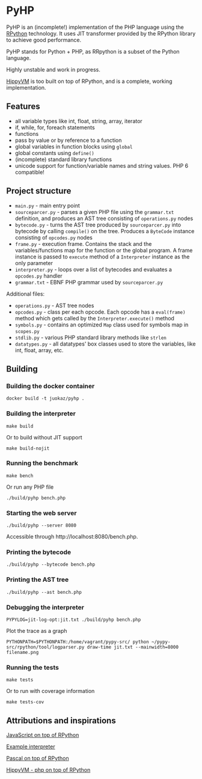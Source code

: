 # PyHP

PyHP is an (incomplete!) implementation of the PHP language using the
[RPython](http://pypy.org) technology. It uses JIT transformer provided by the
RPython library to achieve good performance.

PyHP stands for Python + PHP, as RRpython is a subset of the Python language.

Highly unstable and work in progress.

[HippyVM](https://github.com/hippyvm/hippyvm) is too built on top of RPython,
and is a complete, working implementation.

## Features

- all variable types like int, float, string, array, iterator
- if, while, for, foreach statements
- functions
- pass by value or by reference to a function
- global variables in function blocks using `global`
- global constants using `define()`
- (incomplete) standard library functions
- unicode support for function/variable names and string values. PHP 6 compatible!

## Project structure

- `main.py` - main entry point
- `sourceparcer.py` - parses a given PHP file using the `grammar.txt` definition,
and produces an AST tree consisting of `operations.py` nodes
- `bytecode.py` - turns the AST tree produced by `sourceparcer.py` into bytecode
by calling `compile()` on the tree. Produces a `ByteCode` instance consisting of
`opcodes.py` nodes
- `frame.py` - execution frame. Contains the stack and the variables/functions map
for the function or the global program. A frame instance is passed to `execute`
method of a `Interpreter` instance as the only parameter
- `interpreter.py` - loops over a list of bytecodes and evaluates a `opcodes.py`
handler
- `grammar.txt` - EBNF PHP grammar used by `sourceparcer.py`

Additional files:
- `operations.py` - AST tree nodes
- `opcodes.py` - class per each opcode. Each opcode has a `eval(frame)` method which gets
called by the `Interpreter.execute()` method
- `symbols.py` - contains an optimized `Map` class used for symbols map in `scopes.py`
- `stdlib.py` - various PHP standard library methods like `strlen`
- `datatypes.py` - all datatypes' box classes used to store the variables,
like int, float, array, etc.

## Building

### Building the docker container

    docker build -t juokaz/pyhp .

### Building the interpreter

    make build

Or to build without JIT support

    make build-nojit

### Running the benchmark

    make bench

Or run any PHP file

    ./build/pyhp bench.php

### Starting the web server

    ./build/pyhp --server 8080

Accessible through http://localhost:8080/bench.php.

### Printing the bytecode

    ./build/pyhp --bytecode bench.php

### Printing the AST tree

    ./build/pyhp --ast bench.php

### Debugging the interpreter

    PYPYLOG=jit-log-opt:jit.txt ./build/pyhp bench.php

Plot the trace as a graph

    PYTHONPATH=$PYTHONPATH:/home/vagrant/pypy-src/ python ~/pypy-src/rpython/tool/logparser.py draw-time jit.txt --mainwidth=8000 filename.png

### Running the tests

    make tests

Or to run with coverage information

    make tests-cov

## Attributions and inspirations

[JavaScript on top of RPython](https://bitbucket.org/pypy/lang-js/src/de89ec32a7dc?at=default)

[Example interpreter](https://bitbucket.org/pypy/example-interpreter/src/a00d0f9c36f1?at=default)

[Pascal on top of RPython](https://github.com/WarPie/Pascal)

[HippyVM - php on top of RPython](https://github.com/hippyvm/hippyvm)
